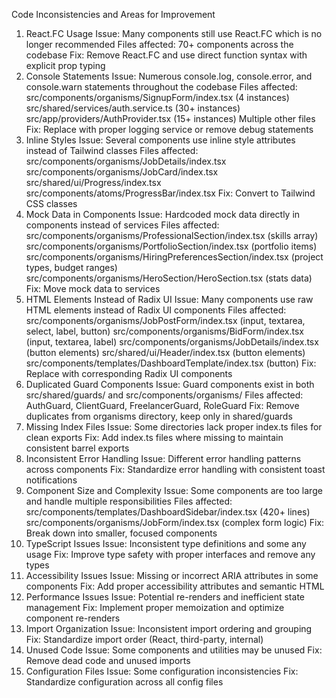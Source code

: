 Code Inconsistencies and Areas for Improvement

1. React.FC Usage
   Issue: Many components still use React.FC which is no longer recommended
   Files affected: 70+ components across the codebase
   Fix: Remove React.FC and use direct function syntax with explicit prop typing
2. Console Statements
   Issue: Numerous console.log, console.error, and console.warn statements throughout the codebase
   Files affected:
   src/components/organisms/SignupForm/index.tsx (4 instances)
   src/shared/services/auth.service.ts (30+ instances)
   src/app/providers/AuthProvider.tsx (15+ instances)
   Multiple other files
   Fix: Replace with proper logging service or remove debug statements
3. Inline Styles
   Issue: Several components use inline style attributes instead of Tailwind classes
   Files affected:
   src/components/organisms/JobDetails/index.tsx
   src/components/organisms/JobCard/index.tsx
   src/shared/ui/Progress/index.tsx
   src/components/atoms/ProgressBar/index.tsx
   Fix: Convert to Tailwind CSS classes
4. Mock Data in Components
   Issue: Hardcoded mock data directly in components instead of services
   Files affected:
   src/components/organisms/ProfessionalSection/index.tsx (skills array)
   src/components/organisms/PortfolioSection/index.tsx (portfolio items)
   src/components/organisms/HiringPreferencesSection/index.tsx (project types, budget ranges)
   src/components/organisms/HeroSection/HeroSection.tsx (stats data)
   Fix: Move mock data to services
5. HTML Elements Instead of Radix UI
   Issue: Many components use raw HTML elements instead of Radix UI components
   Files affected:
   src/components/organisms/JobPostForm/index.tsx (input, textarea, select, label, button)
   src/components/organisms/BidForm/index.tsx (input, textarea, label)
   src/components/organisms/JobDetails/index.tsx (button elements)
   src/shared/ui/Header/index.tsx (button elements)
   src/components/templates/DashboardTemplate/index.tsx (button)
   Fix: Replace with corresponding Radix UI components
6. Duplicated Guard Components
   Issue: Guard components exist in both src/shared/guards/ and src/components/organisms/
   Files affected: AuthGuard, ClientGuard, FreelancerGuard, RoleGuard
   Fix: Remove duplicates from organisms directory, keep only in shared/guards
7. Missing Index Files
   Issue: Some directories lack proper index.ts files for clean exports
   Fix: Add index.ts files where missing to maintain consistent barrel exports
8. Inconsistent Error Handling
   Issue: Different error handling patterns across components
   Fix: Standardize error handling with consistent toast notifications
9. Component Size and Complexity
   Issue: Some components are too large and handle multiple responsibilities
   Files affected:
   src/components/templates/DashboardSidebar/index.tsx (420+ lines)
   src/components/organisms/JobForm/index.tsx (complex form logic)
   Fix: Break down into smaller, focused components
10. TypeScript Issues
    Issue: Inconsistent type definitions and some any usage
    Fix: Improve type safety with proper interfaces and remove any types
11. Accessibility Issues
    Issue: Missing or incorrect ARIA attributes in some components
    Fix: Add proper accessibility attributes and semantic HTML
12. Performance Issues
    Issue: Potential re-renders and inefficient state management
    Fix: Implement proper memoization and optimize component re-renders
13. Import Organization
    Issue: Inconsistent import ordering and grouping
    Fix: Standardize import order (React, third-party, internal)
14. Unused Code
    Issue: Some components and utilities may be unused
    Fix: Remove dead code and unused imports
15. Configuration Files
    Issue: Some configuration inconsistencies
    Fix: Standardize configuration across all config files
